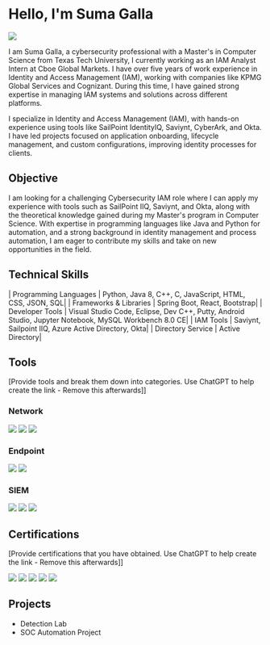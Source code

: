 # Hello, I'm Suma Galla
<a href="https://www.linkedin.com/in/sumagalla/"><img src="https://img.shields.io/badge/-LinkedIn-0072b1?&style=for-the-badge&logo=linkedin&logoColor=white" /></a>

I am Suma Galla, a cybersecurity professional with a Master's in Computer Science from Texas Tech University, I currently working as an IAM Analyst Intern at Cboe Global Markets. I have over five years of work experience in Identity and Access Management (IAM), working with companies like KPMG Global Services and Cognizant. During this time, I have gained strong expertise in managing IAM systems and solutions across different platforms.

I specialize in Identity and Access Management (IAM), with hands-on experience using tools like SailPoint IdentityIQ, Saviynt, CyberArk, and Okta. I have led projects focused on application onboarding, lifecycle management, and custom configurations, improving identity processes for clients.

## Objective

I am looking for a challenging Cybersecurity IAM role where I can apply my experience with tools such as SailPoint IIQ, Saviynt, and Okta, along with the theoretical knowledge gained during my Master's program in Computer Science. With expertise in programming languages like Java and Python for automation, and a strong background in identity management and process automation, I am eager to contribute my skills and take on new opportunities in the field.
## Technical Skills

| Programming Languages         | Python, Java 8, C++, C, JavaScript, HTML, CSS, JSON, SQL|
| Frameworks & Libraries | Spring Boot, React, Bootstrap|
| Developer Tools        | Visual Studio Code, Eclipse, Dev C++, Putty, Android Studio, Jupyter Notebook, MySQL Workbench 8.0 CE|
| IAM Tools      | Saviynt, Sailpoint IIQ, Azure Active Directory, Okta|
| Directory Service                  | Active Directory|

## Tools
[Provide tools and break them down into categories. Use ChatGPT to help create the link - Remove this afterwards]]

### Network
<div>
    <img src="https://img.shields.io/badge/-Wireshark-1679A7?&style=for-the-badge&logo=Wireshark&logoColor=white" />
    <img src="https://img.shields.io/badge/-Suricata-EF3B2D?&style=for-the-badge&logo=Suricata&logoColor=white" />
    <img src="https://img.shields.io/badge/-Zeek-777BB4?&style=for-the-badge&logo=Zeek&logoColor=white" />
</div>

### Endpoint
<div>
    <img src="https://img.shields.io/badge/-Microsoft_Defender_for_Endpoint-00A4EF?&style=for-the-badge&logo=Microsoft&logoColor=white" />
    <img src="https://img.shields.io/badge/-Velociraptor-4B275F?&style=for-the-badge&logo=Velociraptor&logoColor=white" />
</div>

### SIEM
<div>
    <img src="https://img.shields.io/badge/-Microsoft_Sentinel-0078D4?&style=for-the-badge&logo=Microsoft&logoColor=white" />
    <img src="https://img.shields.io/badge/-Splunk-000000?&style=for-the-badge&logo=Splunk&logoColor=white" />
    <img src="https://img.shields.io/badge/-Elastic-005571?&style=for-the-badge&logo=Elastic&logoColor=white" />
</div>

## Certifications
[Provide certifications that you have obtained. Use ChatGPT to help create the link - Remove this afterwards]]
<div>
<img src="https://img.shields.io/badge/-Security%2B-FF0000?&style=for-the-badge&logo=CompTIA&logoColor=white" />
<img src="https://img.shields.io/badge/-Network%2B-007ACC?&style=for-the-badge&logo=CompTIA&logoColor=white" />
<img src="https://img.shields.io/badge/-A%2B-4D4D4D?&style=for-the-badge&logo=CompTIA&logoColor=white" />
<img src="https://img.shields.io/badge/-CDSA-006400?&style=for-the-badge&logoColor=white" />
<img src="https://img.shields.io/badge/-CCD-000080?&style=for-the-badge&logoColor=white" />
</div>

## Projects
- Detection Lab
- SOC Automation Project
